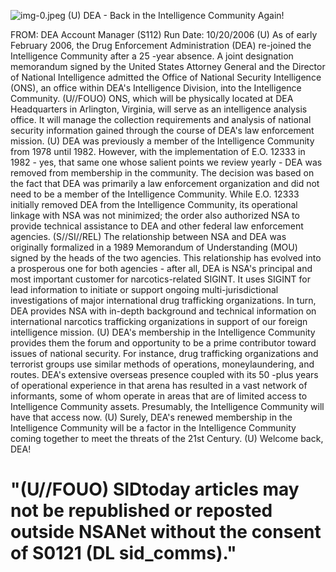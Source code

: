 ![img-0.jpeg](img-0.jpeg)
(U) DEA - Back in the Intelligence Community Again!

FROM:
DEA Account Manager (S112)
Run Date: 10/20/2006
(U) As of early February 2006, the Drug Enforcement Administration (DEA) re-joined the Intelligence Community after a 25 -year absence. A joint designation memorandum signed by the United States Attorney General and the Director of National Intelligence admitted the Office of National Security Intelligence (ONS), an office within DEA's Intelligence Division, into the Intelligence Community.
(U//FOUO) ONS, which will be physically located at DEA Headquarters in Arlington, Virginia, will serve as an intelligence analysis office. It will manage the collection requirements and analysis of national security information gained through the course of DEA's law enforcement mission.
(U) DEA was previously a member of the Intelligence Community from 1978 until 1982. However, with the implementation of E.O. 12333 in 1982 - yes, that same one whose salient points we review yearly - DEA was removed from membership in the community. The decision was based on the fact that DEA was primarily a law enforcement organization and did not need to be a member of the Intelligence Community. While E.O. 12333 initially removed DEA from the Intelligence Community, its operational linkage with NSA was not minimized; the order also authorized NSA to provide technical assistance to DEA and other federal law enforcement agencies.
(S//SI//REL) The relationship between NSA and DEA was originally formalized in a 1989 Memorandum of Understanding (MOU) signed by the heads of the two agencies. This relationship has evolved into a prosperous one for both agencies - after all, DEA is NSA's principal and most important customer for narcotics-related SIGINT. It uses SIGINT for lead information to initiate or support ongoing multi-jurisdictional investigations of major international drug trafficking organizations. In turn, DEA provides NSA with in-depth background and technical information on international narcotics trafficking organizations in support of our foreign intelligence mission.
(U) DEA's membership in the Intelligence Community provides them the forum and opportunity to be a prime contributor toward issues of national security. For instance, drug trafficking organizations and terrorist groups use similar methods of operations, moneylaundering, and routes. DEA's extensive overseas presence coupled with its 50 -plus years of operational experience in that arena has resulted in a vast network of informants, some of whom operate in areas that are of limited access to Intelligence Community assets. Presumably, the Intelligence Community will have that access now.
(U) Surely, DEA's renewed membership in the Intelligence Community will be a factor in the Intelligence Community coming together to meet the threats of the 21st Century.
(U) Welcome back, DEA!

# "(U//FOUO) SIDtoday articles may not be republished or reposted outside NSANet without the consent of S0121 (DL sid_comms)."
